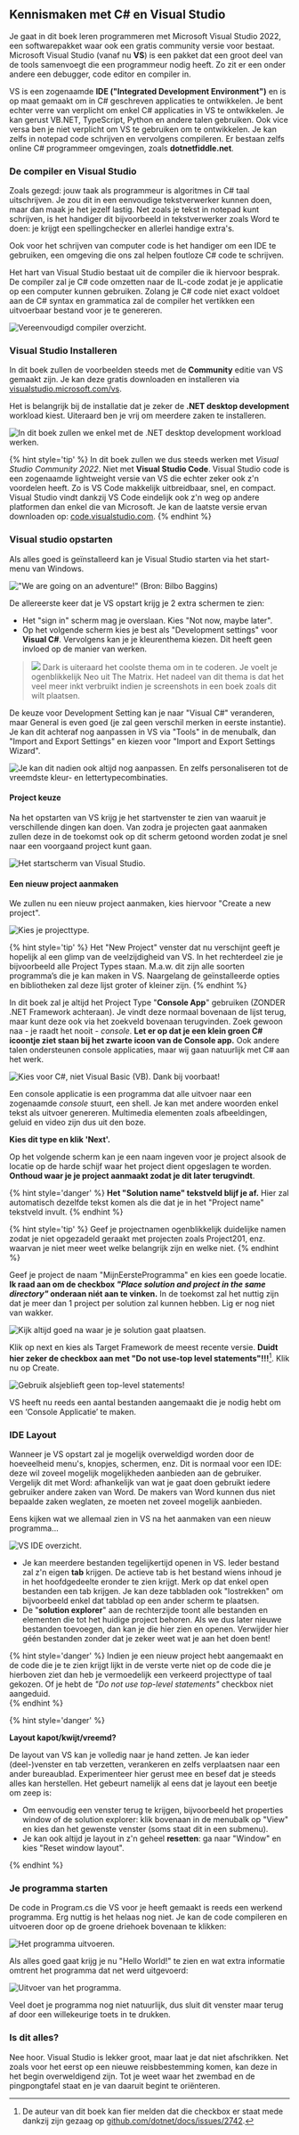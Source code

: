 
## Kennismaken met C\# en Visual Studio


Je gaat in dit boek leren programmeren met Microsoft Visual Studio 2022, een softwarepakket waar ook een gratis community versie voor bestaat. Microsoft Visual Studio (vanaf nu **VS**) is een pakket dat een groot deel van de tools samenvoegt die een programmeur nodig heeft. Zo zit er een onder andere een debugger, code editor en compiler in.

VS is een zogenaamde **IDE ("Integrated Development Environment")** en is op maat gemaakt om in C# geschreven applicaties te ontwikkelen. Je bent echter verre van verplicht om enkel C# applicaties in VS te ontwikkelen. Je kan gerust VB.NET, TypeScript, Python en andere talen gebruiken. Ook vice versa ben je niet verplicht om VS te gebruiken om te ontwikkelen. Je kan zelfs in notepad code schrijven en vervolgens compileren. Er bestaan zelfs online C# programmeer omgevingen, zoals **dotnetfiddle.net**.


### De compiler en Visual Studio

Zoals gezegd: jouw taak als programmeur is algoritmes in C# taal uitschrijven. Je zou dit in een eenvoudige tekstverwerker kunnen doen, maar dan maak je het jezelf lastig. Net zoals je tekst in notepad kunt schrijven, is het handiger dit bijvoorbeeld in tekstverwerker zoals Word te doen: je krijgt een spellingchecker en allerlei handige extra's. 

Ook voor het schrijven van computer code is het handiger om een IDE te gebruiken, een omgeving die ons zal helpen foutloze C# code te schrijven.

Het hart van Visual Studio bestaat uit de compiler die ik hiervoor besprak. De compiler zal je C# code omzetten naar de IL-code zodat je je applicatie op een computer kunnen gebruiken. Zolang je C# code niet exact voldoet aan de C# syntax en grammatica zal de compiler het vertikken een uitvoerbaar bestand voor je te genereren. 

![Vereenvoudigd compiler overzicht.](../assets/0_intro/compilereenvoudig.png)


<!-- \newpage -->


### Visual Studio Installeren

In dit boek zullen de voorbeelden steeds met de **Community** editie van VS gemaakt zijn. Je kan deze gratis downloaden en installeren via [visualstudio.microsoft.com/vs](http://visualstudio.microsoft.com/vs).

Het is belangrijk bij de installatie dat je zeker de **.NET desktop development** workload kiest. Uiteraard ben je vrij om meerdere zaken te installeren.

![In dit boek zullen we enkel met de .NET desktop development workload werken.](../assets/0_intro/vsinstallerchoice.png)

{% hint style='tip' %}
In dit boek zullen we dus steeds werken met *Visual Studio Community 2022*. Niet met **Visual Studio Code**. Visual Studio code is een zogenaamde lightweight versie van VS die echter zeker ook z'n voordelen heeft. Zo is VS Code makkelijk uitbreidbaar, snel, en compact. Visual Studio vindt dankzij VS Code eindelijk ook z'n weg op andere platformen dan enkel die van Microsoft. Je kan de laatste versie ervan downloaden op: [code.visualstudio.com](http://code.visualstudio.com).
{% endhint %}

<!-- \newpage -->


### Visual studio opstarten

Als alles goed is geïnstalleerd kan je Visual Studio starten via het start-menu van Windows.

!["We are going on an adventure!" (Bron: Bilbo Baggins)](../assets/0_intro/startvs.png)<!--{width=30%}-->




De allereerste keer dat je VS opstart krijg je 2 extra schermen te zien:

* Het "sign in" scherm mag je overslaan. Kies "Not now, maybe later".
* Op het volgende scherm kies je best als "Development settings" voor **Visual C#**. Vervolgens kan je je kleurenthema kiezen. Dit heeft geen invloed op de manier van werken.




>![](../assets/neotim.png)<!--{width=10%}--> Dark is uiteraard het coolste thema om in te coderen. Je voelt je ogenblikkelijk Neo uit The Matrix. Het nadeel van dit thema is dat het veel meer inkt verbruikt indien je screenshots in een boek zoals dit wilt plaatsen. 

De keuze voor Development Setting kan je naar "Visual C#" veranderen, maar General is even goed (je zal geen verschil merken in eerste instantie). Je kan dit achteraf nog aanpassen in VS via "Tools" in de menubalk, dan "Import and Export Settings" en kiezen voor "Import and Export Settings Wizard".


![Je kan dit nadien ook altijd nog aanpassen. En zelfs personaliseren tot de vreemdste kleur- en lettertypecombinaties.](../assets/0_intro/vstheme.png)<!--{width=30%}-->


<!-- \newpage -->



#### Project keuze
Na het opstarten van VS krijg je het startvenster te zien van waaruit je verschillende dingen kan doen. Van zodra je projecten gaat aanmaken zullen deze in de toekomst ook op dit scherm getoond worden zodat je snel naar een voorgaand project kunt gaan. 

![Het startscherm van Visual Studio. ](../assets/0_intro/vsstart.png)<!--{width=70%}-->



#### Een nieuw project aanmaken

We zullen nu een nieuw project aanmaken, kies hiervoor "Create a new project".


![Kies je projecttype.](../assets/0_intro/proj.png)<!--{width=70%}-->


{% hint style='tip' %}
Het "New Project" venster dat nu verschijnt geeft je hopelijk al een glimp van de veelzijdigheid van VS. In het rechterdeel zie je bijvoorbeeld alle Project Types staan. M.a.w. dit zijn alle soorten programma’s die je kan maken in VS. Naargelang de geïnstalleerde opties en bibliotheken zal deze lijst groter of kleiner zijn.
{% endhint %}



In dit boek zal je altijd het Project Type "**Console App**" gebruiken (ZONDER .NET Framework achteraan). Je vindt deze normaal bovenaan de lijst terug, maar kunt deze ook via het zoekveld bovenaan terugvinden. Zoek gewoon naa - je raadt het nooit -  *console*. **Let er op dat je een klein groen C# icoontje ziet staan bij het zwarte icoon van de Console app.** Ook andere talen ondersteunen console applicaties, maar wij gaan natuurlijk met C# aan het werk.


![Kies voor C#, niet Visual Basic (VB). Dank bij voorbaat!](../assets/0_intro/opgeletc.png)<!--{width=70%}-->


Een console applicatie is een programma dat alle uitvoer naar een zogenaamde *console* stuurt, een shell. Je kan met andere woorden enkel tekst als uitvoer genereren. Multimedia elementen zoals afbeeldingen, geluid en video zijn dus uit den boze.

**Kies dit type en klik 'Next'.**

Op het volgende scherm kan je een naam ingeven voor je project alsook de locatie op de harde schijf waar het project dient opgeslagen te worden. **Onthoud waar je je project aanmaakt zodat je dit later terugvindt**.


{% hint style='danger' %}
**Het "Solution name" tekstveld blijf je af.** Hier zal automatisch dezelfde tekst komen als die dat je in het "Project name" tekstveld invult. 
{% endhint %}


{% hint style='tip' %}
Geef je projectnamen ogenblikkelijk duidelijke namen zodat je niet opgezadeld geraakt met projecten zoals Project201, enz. waarvan je niet meer weet welke belangrijk zijn en welke niet.
{% endhint %}

<!-- \newpage -->


Geef je project de naam "MijnEersteProgramma" en kies een goede locatie. **Ik raad aan om de checkbox *"Place solution and project in the same directory"* onderaan niét aan te vinken.** In de toekomst zal het nuttig zijn dat je meer dan 1 project per solution zal kunnen hebben. Lig er nog niet van wakker. 

![Kijk altijd goed na waar je je solution gaat plaatsen.](../assets/0_intro/eersteproject.png)<!--{width=80%}-->


Klik op next en kies als Target Framework de meest recente versie. **Duidt hier zeker de checkbox aan met "Do not use-top level statements"!!!**[^gezaag]. Klik nu op Create.


![Gebruik alsjeblieft geen top-level statements!](../assets/0_intro/toplevel.png)<!--{width=90%}-->


VS heeft nu reeds een aantal bestanden aangemaakt die je nodig hebt om een ‘Console Applicatie’ te maken. 

[^gezaag]: De auteur van dit boek kan fier melden dat die checkbox er staat mede dankzij zijn gezaag op [github.com/dotnet/docs/issues/2742](https://www.github.com/dotnet/docs/issues/2742).

<!-- \newpage -->

### IDE Layout

Wanneer je VS opstart zal je mogelijk overweldigd worden door de hoeveelheid menu's, knopjes, schermen, enz. Dit is normaal voor een IDE: deze wil zoveel mogelijk mogelijkheden aanbieden aan de gebruiker. Vergelijk dit met Word: afhankelijk van wat je gaat doen gebruikt iedere gebruiker andere zaken van Word. De makers van Word kunnen dus niet bepaalde zaken weglaten, ze moeten net zoveel mogelijk aanbieden.

Eens kijken wat we allemaal zien in VS na het aanmaken van een nieuw programma...

![VS IDE overzicht.](../assets/0_intro/vside.png)<!--{width=75%}-->


* Je kan meerdere bestanden tegelijkertijd openen in VS. Ieder bestand zal z'n eigen **tab** krijgen. De actieve tab is het bestand wiens inhoud je in het hoofdgedeelte eronder te zien krijgt. Merk op dat enkel open bestanden een tab krijgen. Je kan deze tabbladen ook "lostrekken" om bijvoorbeeld enkel dat tabblad op een ander scherm te plaatsen.
* De "**solution explorer**" aan de rechterzijde toont alle bestanden en elementen die tot het huidige project behoren. Als we dus later nieuwe bestanden toevoegen, dan kan je die hier zien en openen. Verwijder hier géén bestanden zonder dat je zeker weet wat je aan het doen bent!


{% hint style='danger' %}
Indien je een nieuw project hebt aangemaakt en de code die je te zien krijgt lijkt in de verste verte niet op de code die je hierboven ziet dan heb je vermoedelijk een verkeerd projecttype of taal gekozen. Of je hebt de *"Do not use top-level statements"* checkbox niet aangeduid.  
{% endhint %}


{% hint style='danger' %}

**Layout kapot/kwijt/vreemd?**

De layout van VS kan je volledig naar je hand zetten. Je kan ieder (deel-)venster en tab verzetten, verankeren en zelfs verplaatsen naar een ander bureaublad. Experimenteer hier gerust mee en besef dat je steeds alles kan herstellen. Het gebeurt namelijk al eens dat je layout een beetje om zeep is:

* Om eenvoudig een venster terug te krijgen, bijvoorbeeld het properties window of de solution explorer: klik bovenaan in de menubalk op "View" en kies dan het gewenste venster (soms staat dit in een submenu).
* Je kan ook altijd je layout in z'n geheel **resetten**: ga naar "Window" en kies "Reset window layout".


{% endhint %}


### Je programma starten

De code in Program.cs die VS voor je heeft gemaakt is reeds een werkend programma. Erg nuttig is het helaas nog niet. Je kan de code compileren en uitvoeren door op de groene driehoek bovenaan te klikken:

![Het programma uitvoeren.](../assets/0_intro/startprogram.PNG)<!--{width=45%}-->


Als alles goed gaat krijg je nu "Hello World!" te zien en wat extra informatie omtrent het programma dat net werd uitgevoerd:

![Uitvoer van het programma.](../assets/0_intro/vscmd.png)<!--{width=70%}-->


Veel doet je programma nog niet natuurlijk, dus sluit dit venster maar terug af door een willekeurige toets in te drukken.

### Is dit alles?

Nee hoor. Visual Studio is lekker groot, maar laat je dat niet afschrikken. Net zoals voor het eerst op een nieuwe reisbbestemming komen, kan deze in het begin overweldigend zijn.  Tot je weet waar het zwembad en de pingpongtafel staat en je van daaruit begint te oriënteren.




